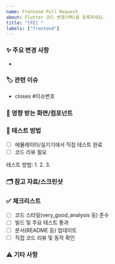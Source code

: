 ```yaml
---
name: Frontend Pull Request
about: Flutter 코드 변경(PR)을 등록하세요.
title: "[FE] "
labels: ["frontend"]
---
```


### ✨ 주요 변경 사항
- 

### 🏷️ 관련 이슈
- closes #이슈번호

### 🧩 영향 받는 화면/컴포넌트
<!-- 변경된 위젯, 페이지 등 명시 -->

### 🧪 테스트 방법
- [ ] 에뮬레이터/실기기에서 직접 테스트 완료
- [ ] 코드 리뷰 필요

테스트 방법:
1. 
2. 
3. 

### 🗂️ 참고 자료/스크린샷
<!-- 필요시 첨부 -->

### ✅ 체크리스트
- [ ] 코드 스타일(very_good_analysis 등) 준수
- [ ] 빌드 및 주요 테스트 통과
- [ ] 문서(README 등) 업데이트
- [ ] 직접 코드 리뷰 및 동작 확인

### ⚠️ 기타 사항
<!-- 배포 후 추가 작업, 주의사항 등 -->
